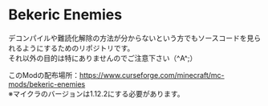 # Bekeric Enemies
 デコンパイルや難読化解除の方法が分からないという方でもソースコードを見られるようにするためのリポジトリです。  
 それ以外の目的は特にありませんのでご注意下さい（^A^;）  

 このModの配布場所：https://www.curseforge.com/minecraft/mc-mods/bekeric-enemies  
 ※マイクラのバージョンは1.12.2にする必要があります。
